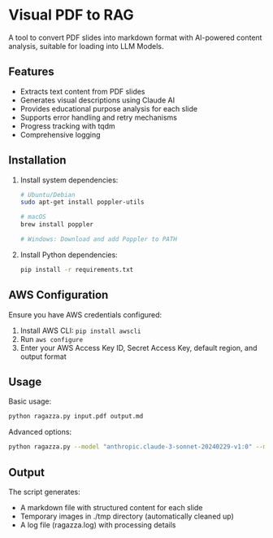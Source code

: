 # Visual PDF to RAG

A tool to convert PDF slides into markdown format with AI-powered content analysis, suitable for loading into LLM Models.

## Features

- Extracts text content from PDF slides
- Generates visual descriptions using Claude AI
- Provides educational purpose analysis for each slide
- Supports error handling and retry mechanisms
- Progress tracking with tqdm
- Comprehensive logging

## Installation

1. Install system dependencies:
   ```bash
   # Ubuntu/Debian
   sudo apt-get install poppler-utils
   
   # macOS
   brew install poppler
   
   # Windows: Download and add Poppler to PATH
   ```

2. Install Python dependencies:
   ```bash
   pip install -r requirements.txt
   ```

## AWS Configuration

Ensure you have AWS credentials configured:
1. Install AWS CLI: `pip install awscli`
2. Run `aws configure`
3. Enter your AWS Access Key ID, Secret Access Key, default region, and output format

## Usage

Basic usage:
```bash
python ragazza.py input.pdf output.md
```

Advanced options:
```bash
python ragazza.py --model "anthropic.claude-3-sonnet-20240229-v1:0" --max-tokens 1000 input.pdf output.md
```

## Output

The script generates:
- A markdown file with structured content for each slide
- Temporary images in ./tmp directory (automatically cleaned up)
- A log file (ragazza.log) with processing details

